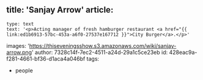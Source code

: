 title: 'Sanjay Arrow'
article:
  -
    type: text
    text: '<p>Acting manager of fresh hamburger restaurant <a href="{{ link:ed1b6913-57bc-453a-a6f0-27537e167712 }}">City Burger</a>.</p>'
images: 'https://thiseveningsshow.s3.amazonaws.com/wiki/sanjay-arrow.png'
author: 7328c14f-7ec2-4511-a24d-29a1c5ce23eb
id: 428eac9a-f281-4661-bf36-d1aca4a046bf
tags:
  - people
